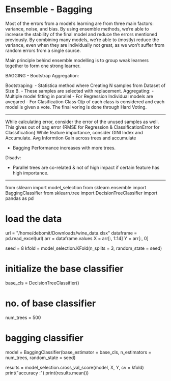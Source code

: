 # Ensemble - Bagging

Most of the errors from a model’s learning are from three main factors: variance, noise, and bias. By using ensemble methods, we’re able to increase the stability of the final model and reduce the errors mentioned previously. By combining many models, we’re able to (mostly) reduce the variance, even when they are individually not great, as we won’t suffer from random errors from a single source.

Main principle behind ensemble modelling is to group weak learners together to form one strong learner.

BAGGING - Bootstrap Aggregation:

Bootstraping: - Statistica method where Creating N samples from Dataset of Size B. 
              - These samples are selected with replacement.
Aggregating:  - Multiple model fitting in parallel
              - For Regression Individual models are avegared
              - For Clasification Class O/p of each class is considered and each model is given a vote. The final voring is done through Hard Voting.

------------------------------------------

While calculating error, consider the error of the unused samples as well. This gives out of bag error {RMSE for Regression & ClassificationError for Classification}
While feature importance, consider GINI Index and Accumulate. Avg Informtion Gain across trees and accumulate

- Bagging Performance increases with more trees.

Disadv:
- Parallel trees are co-related & not of high impact if certain feature has high importance.


-------------------------------------------

from sklearn import model_selection
from sklearn.ensemble import BaggingClassifier
from sklearn.tree import DecisionTreeClassifier
import pandas as pd

# load the data
url = "/home/debomit/Downloads/wine_data.xlsx"
dataframe = pd.read_excel(url)
arr = dataframe.values
X = arr[:, 1:14]
Y = arr[:, 0]

seed = 8
kfold = model_selection.KFold(n_splits = 3,
					random_state = seed)

# initialize the base classifier
base_cls = DecisionTreeClassifier()

# no. of base classifier
num_trees = 500

# bagging classifier
model = BaggingClassifier(base_estimator = base_cls,
						n_estimators = num_trees,
						random_state = seed)

results = model_selection.cross_val_score(model, X, Y, cv = kfold)
print("accuracy :")
print(results.mean())
